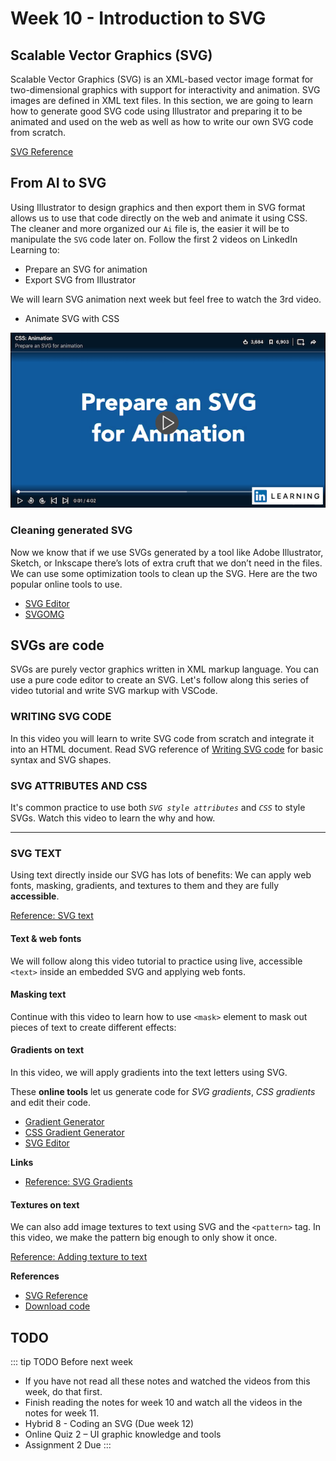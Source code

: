 # Week 10 - Introduction to SVG

## Scalable Vector Graphics (SVG)

Scalable Vector Graphics (SVG) is an XML-based vector image format for two-dimensional graphics with support for interactivity and animation. SVG images are defined in XML text files. In this section, we are going to learn how to generate good SVG code using Illustrator and preparing it to be animated and used on the web as well as how to write our own SVG code from scratch. 

[SVG Reference](./svg.md)

## From AI to SVG

Using Illustrator to design graphics and then export them in SVG format allows us to use that code directly on the web and animate it using CSS. The cleaner and more organized our `Ai` file is, the easier it will be to manipulate the `SVG` code later on. Follow the first 2 videos on LinkedIn Learning to:

- Prepare an SVG for animation
- Export SVG from Illustrator

We will learn SVG animation next week but feel free to watch the 3rd video.   
- Animate SVG with CSS

<a href="https://www.linkedin.com/learning/css-animation/prepare-an-svg-for-animation" target="_blanck">![From AI to SVG](./prepSVGanimation.png)</a>


### Cleaning generated SVG

Now we know that if we use SVGs generated by a tool like Adobe Illustrator, Sketch, or Inkscape there’s lots of extra cruft that we don’t need in the files. We can use some optimization tools to clean up the SVG. Here are the two popular online tools to use.  

- [SVG Editor](http://petercollingridge.appspot.com/svg-editor)
- [SVGOMG](https://jakearchibald.github.io/svgomg/)


## SVGs are code
SVGs are purely vector graphics written in XML markup language. You can use a pure code editor to create an SVG. Let's follow along this series of video tutorial and write SVG markup with VSCode. 

### WRITING SVG CODE  

In this video you will learn to write SVG code from scratch and integrate it into an HTML document.
Read SVG reference of [Writing SVG code](./svg.md#writing-svg) for basic syntax and SVG shapes.  

<YouTube
  title="Writing SVG code"
  url="https://www.youtube.com/embed/q_3Q9HHcXuA"
/>

### SVG ATTRIBUTES AND CSS  

It's common practice to use both *`SVG style attributes`* and *`CSS`* to style SVGs. Watch this video to learn the why and how. 

<YouTube
  title="SVG: attributes & CSS"
  url="https://www.youtube.com/embed/EEtnu8OMD3o"
/>

---

### SVG TEXT

Using text directly inside our SVG has lots of benefits: We can apply web fonts, masking, gradients, and textures to them and they are fully **accessible**.  

[Reference: SVG text](./svg.md#svg-text)

#### Text & web fonts
We will follow along this video tutorial to practice using live, accessible `<text>` inside an embedded SVG and applying web fonts.

<YouTube
  title="SVG: text & web fonts"
  url="https://www.youtube.com/embed/UKXRwuXd7rA"
/>

#### Masking text
Continue with this video to learn how to use `<mask>` element to mask out pieces of text to create different effects: 

<YouTube
  title="SVG: masking text"
  url="https://www.youtube.com/embed/B5ol4ss-mi4"
/>

#### Gradients on text
In this video, we will apply gradients into the text letters using SVG. 

These **online tools** let us generate code for *SVG gradients*, *CSS gradients* and edit their code. 

- [Gradient Generator](https://briangrinstead.com/gradient/) 
- [CSS Gradient Generator](https://cssgradient.io/)
- [SVG Editor](http://petercollingridge.appspot.com/svg-editor)

<YouTube
  title="SVG: gradients on text"
  url="https://www.youtube.com/embed/xgZkRVCS07Q"
/>

**Links**
- [Reference: SVG Gradients](https://www.w3schools.com/graphics/svg_grad_linear.asp)


#### Textures on text

We can also add image textures to text using SVG and the `<pattern>` tag. In this video, we make the pattern big enough to only show it once.

[Reference: Adding texture to text](./svg.md#adding-textures-to-text)

<YouTube
  title="SVG: textures on text"
  url="https://www.youtube.com/embed/lSNnVbfvJJ0"
/>


**References**

- [SVG Reference](./svg.md)
- [Download code](./svg.md#resources)


## TODO

::: tip TODO Before next week

- If you have not read all these notes and watched the videos from this week, do that first.
- Finish reading the notes for week 10 and watch all the videos in the notes for week 11.
- Hybrid 8 - Coding an SVG (Due week 12)
- Online Quiz 2 – UI graphic knowledge and tools 
- Assignment 2 Due
  :::
